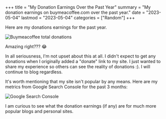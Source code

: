 +++
title = "My Donation Earnings Over the Past Year"
summary = "My donation earnings on buymeacoffee.com over the past year."
date = "2023-05-04"
lastmod = "2023-05-04"
categories = ["Random"]
+++

Here are my donations earnings for the past year.

![Buymeacoffee total donations](/my-donation-earnings-over-the-past-year/earnings.webp)

Amazing right??? 😂

In all seriousness, I'm not upset about this at all. I didn't expect to get any donations when I originally added a "donate" link to my site. I just wanted to share my experience so others can see the reality of donations :). I will continue to blog regardless.

It's worth mentioning that my site isn't popular by any means. Here are my metrics from Google Search Console for the past 3 months:

![Google Search Console](/my-donation-earnings-over-the-past-year/google-clicks.webp)

I am curious to see what the donation earnings (if any) are for much more popular blogs and personal sites.
